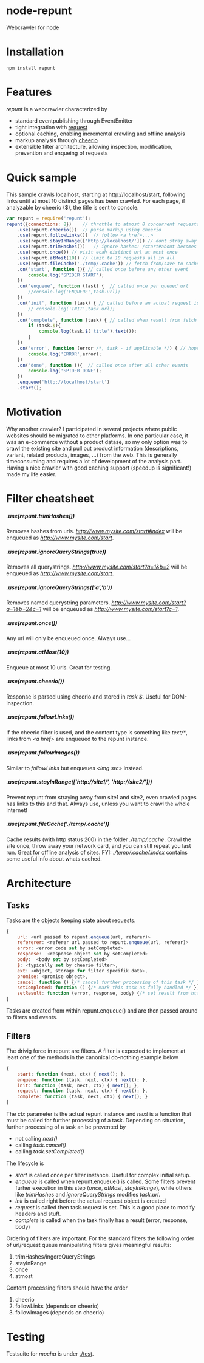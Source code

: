 # node-repunt

Webcrawler for node

# Installation

```
npm install repunt
```

# Features
_repunt_ is a webcrawler characterized by
- standard eventpublishing through EventEmitter
- tight integration with [request](https://github.com/mikeal/request)
- optional caching, enabling incremental crawling and offline analysis
- markup analysis through [cheerio](https://github.com/MatthewMueller/cheerio)
- extensible filter architecture, allowing inspection, modification, prevention and enqueing of requests

# Quick sample
This sample crawls localhost, starting at http://localhost/start, following links until at most 10 distinct pages has been crawled.
For each page, if analyzable by cheerio ($), the title is sent to console.

```javascript
var repunt = require('repunt');
repunt({connections: 8})    // throttle to atmost 8 concurrent requests
    .use(repunt.cheerio())  // parse markup using cheerio
    .use(repunt.followLinks())  // follow <a href=...>
    .use(repunt.stayInRange(['http://localhost/'])) // dont stray away from this domain
    .use(repunt.trimHashes())   // ignore hashes: /start#about becomes /start
    .use(repunt.once()) // visit ecah distinct url at most once
    .use(repunt.atMost(10)) // limit to 10 requests all in all
    .use(repunt.fileCache('./temp/.cache')) // fetch from/save to cache
    .on('start', function (){ // called once before any other event
        console.log('SPIDER START');
    })
    .on('enqueue', function (task) {  // called once per queued url
        //console.log('ENQUEUE',task.url);
    })
    .on('init', function (task) { // called before an actual request is issued
        // console.log('INIT',task.url);
    })
    .on('complete', function (task) { // called when result from fetch is available
        if (task.$){
            console.log(task.$('title').text());
        }
    })
    .on('error', function (error /*, task - if applicable */) { // hopefully never called
        console.log('ERROR',error);
    })
    .on('done', function (){  // called once after all other events
        console.log('SPIDER DONE');
    })
    .enqueue('http://localhost/start')
    .start();
```

# Motivation
Why another crawler? I participated in several projects where public websites should be migrated to other platforms. In one particular case, it was an e-commerce without a product datase, so my only option was to crawl the existing site and pull out product information (descriptions, variant, related products, images, ...) from the web. This is generally timeconsuming and requires a lot of development of the analysis part. Having a nice crawler with good caching support (speedup is significant!) made my life easier.

# Filter cheatsheet

##### .use(repunt.trimHashes())
Removes hashes from urls. _http://www.mysite.com/start#index_ will be enqueued as _http://www.mysite.com/start_.

##### .use(repunt.ignoreQueryStrings(true))
Removes all querystrings. _http://www.mysite.com/start?a=1&b=2_ will be enqueued as _http://www.mysite.com/start_.

##### .use(repunt.ignoreQueryStrings(['a','b'))
Removes named querystring parameters. _http://www.mysite.com/start?a=1&b=2&c=1_ will be enqueued as _http://www.mysite.com/start?c=1_.

##### .use(repunt.once())
Any url will only be enqueued once. Always use...

##### .use(repunt.atMost(10))
Enqueue at most 10 urls. Great for testing.

##### .use(repunt.cheerio())
Response is parsed using cheerio and stored in _task.$_. Useful for DOM-inspection.

##### .use(repunt.followLinks())
If the cheerio filter is used, and the content type is something like _text/*_, links from _\<a href>_ are enqueued to the repunt instance.

##### .use(repunt.followImages())
Similar to _followLinks_ but enqueues _\<img src>_ instead.

##### .use(repunt.stayInRange(['http://site1/', 'http://site2/']))
Prevent repunt from straying away from site1 and site2, even crawled pages has links to this and that.
Always use, unless you want to crawl the whole internet!

##### .use(repunt.fileCache('./temp/.cache'))
Cache results (with http status 200) in the folder _./temp/.cache_.
Crawl the site once, throw away your network card, and you can still repeat you last run.
Great for offline analysis of sites.
FYI: _./temp/.cache/.index_ contains some useful info about whats cached.

# Architecture
## Tasks
Tasks are the objects keeping state about requests.
```javascript
{
    url: <url passed to repunt.enqueue(url, referer)>
    refererer: <referer url passed to repunt.enqueue(url, referer)>
    error: <error code set by setCompleted>
    response:  <response object set by setCompleted>
    body:  <body set by setCompleted>
    $: <typically set by cheerio filter>,
    ext: <object, storage for filter specifik data>,
    promise: <promise object>,
    cancel: function () {/* cancel further processing of this task */ },
    setCompleted: function () {/* mark this task as fully handled */ },
    setResult: function (error, response, body) {/* set result from http fetch och cache loading */ },
}
```
Tasks are created from within repunt.enqueue() and are then passed around to filters and events.

## Filters
The drivig force in repunt are filters. A filter is expected to implement at least one of the methods in the canonical do-nothing example below

```javascript
{
    start: function (next, ctx) { next(); },
    enqueue: function (task, next, ctx) { next(); },
    init: function (task, next, ctx) { next(); },
    request: function (task, next, ctx) { next(); },
    complete: function (task, next, ctx) { next(); }
}
```

The _ctx_ parameter is the actual repunt instance and _next_ is a function that must be called for further processing of a task.
Depending on situation, further processing of a task an be prevented by
* not calling _next()_
* calling _task.cancel()_
* calling _task.setCompleted()_

The lifecycle is
* _start_ is called once per filter instance. Useful for complex initial setup.
* _enqueue_ is called when repunt.enqueue() is called. Some filters prevent furher execution in this step (_once_, _atMost_, _stayInRange_), while others like _trimHashes_ and _ignoreQueryStrings_ modifies _task.url_.
* _init_ is called right before the actual request object is created
* _request_ is called then task.request is set. This is a good place to modify headers and stuff.
* _complete_ is called when the task finally has a result (error, response, body)
 

Ordering of filters are important. For the standard filters the following order of url/request queue manipulating filters gives meaningful results:

1. trimHashes/ingoreQueryStrings
2. stayInRange
3. once
4. atmost

Content processing filters should have the order

1. cheerio
2. followLinks (depends on cheerio)
3. followImages (depends on cheerio)

# Testing
Testsuite for _mocha_ is under [./test]().
